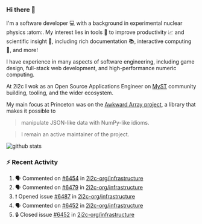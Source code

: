 ### Hi there 👋 

I'm a software developer 💻 with a background in experimental nuclear physics :atom:. My interest lies in tools :wrench: to improve productivity :chart_with_upwards_trend: and scientific insight :telescope:, including rich documentation 📚, interactive computing 🧮, and more! 

I have experience in many aspects of software engineering, including game design, full-stack web development, and high-performance numeric computing. 

At 2i2c I wok as an Open Source Applications Engineer on [MyST](https://github.com/jupyter-book/mystmd) community building, tooling, and the wider ecosystem. 

My main focus at Princeton was on the [Awkward Array project](awkward-array.org/), a library that makes it possible to 
> manipulate JSON-like data with NumPy-like idioms.

> I remain an active maintainer of the project. 

![github stats](https://github-readme-stats.vercel.app/api?username=agoose77&show_icons=true&hide_rank=true&hide_title=true&bg_color=30,e76445,904e95&text_color=efe3ec&icon_color=efe3ec)
<!--
**agoose77/agoose77** is a ✨ _special_ ✨ repository because its `README.md` (this file) appears on your GitHub profile.

Here are some ideas to get you started:

- 🔭 I’m currently working on ...
- 🌱 I’m currently learning ...
- 👯 I’m looking to collaborate on ...
- 🤔 I’m looking for help with ...
- 💬 Ask me about ...
- 📫 How to reach me: ...
- 😄 Pronouns: ...
- ⚡ Fun fact: ...
-->

### :zap: Recent Activity

<!--START_SECTION:activity-->
1. 🗣 Commented on [#6454](https://github.com/2i2c-org/infrastructure/issues/6454#issuecomment-3139736157) in [2i2c-org/infrastructure](https://github.com/2i2c-org/infrastructure)
2. 🗣 Commented on [#6479](https://github.com/2i2c-org/infrastructure/pull/6479#issuecomment-3139680642) in [2i2c-org/infrastructure](https://github.com/2i2c-org/infrastructure)
3. ❗ Opened issue [#6487](https://github.com/2i2c-org/infrastructure/issues/6487) in [2i2c-org/infrastructure](https://github.com/2i2c-org/infrastructure)
4. 🗣 Commented on [#6452](https://github.com/2i2c-org/infrastructure/issues/6452#issuecomment-3136629312) in [2i2c-org/infrastructure](https://github.com/2i2c-org/infrastructure)
5. 🔒 Closed issue [#6452](https://github.com/2i2c-org/infrastructure/issues/6452) in [2i2c-org/infrastructure](https://github.com/2i2c-org/infrastructure)
<!--END_SECTION:activity-->

